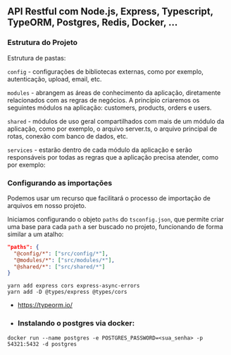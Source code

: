 ## API Restful com Node.js, Express, Typescript, TypeORM, Postgres, Redis, Docker, ...

### Estrutura do Projeto

Estrutura de pastas:

`config` - configurações de bibliotecas externas, como por exemplo, autenticação, upload, email, etc.

`modules` - abrangem as áreas de conhecimento da aplicação, diretamente relacionados com as regras de negócios. A princípio criaremos os seguintes módulos na aplicação: customers, products, orders e users.

`shared` - módulos de uso geral compartilhados com mais de um módulo da aplicação, como por exemplo, o arquivo server.ts, o arquivo principal de rotas, conexão com banco de dados, etc.

`services` - estarão dentro de cada módulo da aplicação e serão responsáveis por todas as regras que a aplicação precisa atender, como por exemplo:

### Configurando as importações

Podemos usar um recurso que facilitará o processo de importação de arquivos em nosso projeto.

Iniciamos configurando o objeto `paths` do `tsconfig.json`, que permite criar uma base para cada `path` a ser buscado no projeto, funcionando de forma similar a um atalho:

```json
"paths": {
  "@config/*": ["src/config/*"],
  "@modules/*": ["src/modules/*"],
  "@shared/*": ["src/shared/*"]
}
```

```add express
yarn add express cors express-async-errors
yarn add -D @types/express @types/cors
```

* https://typeorm.io/

* ### Instalando o postgres via docker:
`docker run --name postgres -e POSTGRES_PASSWORD=<sua_senha> -p 54321:5432 -d postgres`


